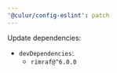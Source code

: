 ```yaml
---
'@culur/config-eslint': patch
---
```


Update dependencies:

- `devDependencies`:
  - `rimraf@^6.0.0`
